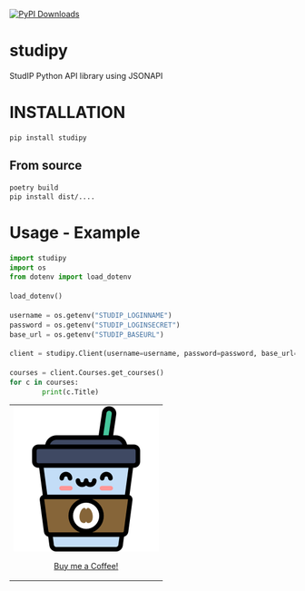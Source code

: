 [![PyPI Downloads](https://img.shields.io/pypi/dm/studipy.svg?label=PyPI%20downloads)](
https://pypi.org/project/studipy/)

# studipy
StudIP Python API library using JSONAPI

# INSTALLATION
```
pip install studipy
```

## From source
```
poetry build
pip install dist/....
```

# Usage - Example
```python
import studipy
import os
from dotenv import load_dotenv

load_dotenv()

username = os.getenv("STUDIP_LOGINNAME")
password = os.getenv("STUDIP_LOGINSECRET")
base_url = os.getenv("STUDIP_BASEURL")

client = studipy.Client(username=username, password=password, base_url=base_url)

courses = client.Courses.get_courses()
for c in courses:
        print(c.Title)
```

<table>
  <tr>
    <td><a href="https://www.paypal.me/FrederikRichter/"><img width="256" src="coffee.png" /><p align="center">Buy me a Coffee!</p></a></td>
  </tr>
</table>

